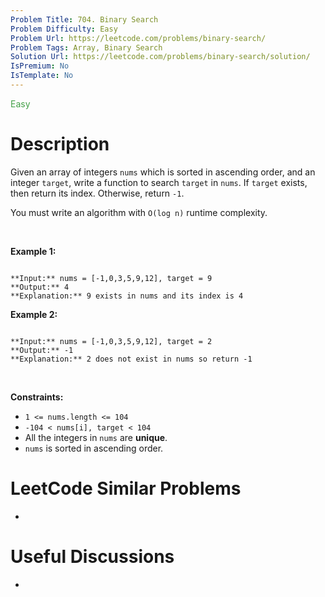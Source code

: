 ```yaml
---
Problem Title: 704. Binary Search
Problem Difficulty: Easy
Problem Url: https://leetcode.com/problems/binary-search/
Problem Tags: Array, Binary Search
Solution Url: https://leetcode.com/problems/binary-search/solution/
IsPremium: No
IsTemplate: No
---
```


<span style="color: rgb(67, 160, 71);">Easy</span>

# Description

Given an array of integers `nums` which is sorted in ascending order, and an integer `target`, write a function to search `target` in `nums`. If `target` exists, then return its index. Otherwise, return `-1`.


You must write an algorithm with `O(log n)` runtime complexity.


 


**Example 1:**



```

**Input:** nums = [-1,0,3,5,9,12], target = 9
**Output:** 4
**Explanation:** 9 exists in nums and its index is 4

```

**Example 2:**



```

**Input:** nums = [-1,0,3,5,9,12], target = 2
**Output:** -1
**Explanation:** 2 does not exist in nums so return -1

```

 


**Constraints:**


* `1 <= nums.length <= 104`
* `-104 < nums[i], target < 104`
* All the integers in `nums` are **unique**.
* `nums` is sorted in ascending order.




# LeetCode Similar Problems

- []()

# Useful Discussions

- []()
